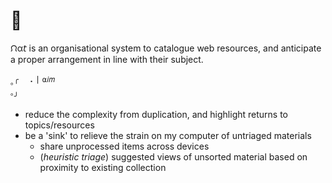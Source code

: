# :ant:

ᙁα𝘵 is an organisational system to catalogue web resources, and anticipate a proper arrangement in line with their subject.

<sub>｡</sub>`╭  `
__.__ `|` `⍺𝑖𝑚`  
<sup>｡</sup>`╯`  

- reduce the complexity from duplication, and highlight returns to topics/resources
- be a 'sink' to relieve the strain on my computer of untriaged materials
  - share unprocessed items across devices
  - (_heuristic triage_) suggested views of unsorted material based on proximity to existing collection

